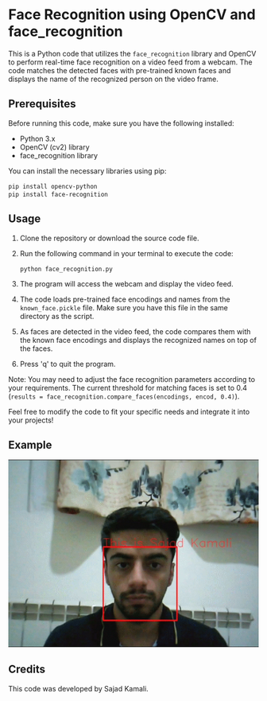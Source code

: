 # Face Recognition using OpenCV and face_recognition

This is a Python code that utilizes the `face_recognition` library and OpenCV to perform real-time face recognition on a video feed from a webcam. The code matches the detected faces with pre-trained known faces and displays the name of the recognized person on the video frame.

## Prerequisites

Before running this code, make sure you have the following installed:

- Python 3.x
- OpenCV (cv2) library
- face_recognition library

You can install the necessary libraries using pip:

```
pip install opencv-python
pip install face-recognition
```

## Usage

1. Clone the repository or download the source code file.

2. Run the following command in your terminal to execute the code:
   
   ```
   python face_recognition.py
   ```

3. The program will access the webcam and display the video feed.

4. The code loads pre-trained face encodings and names from the `known_face.pickle` file. Make sure you have this file in the same directory as the script.

5. As faces are detected in the video feed, the code compares them with the known face encodings and displays the recognized names on top of the faces.

6. Press 'q' to quit the program.

Note: You may need to adjust the face recognition parameters according to your requirements. The current threshold for matching faces is set to 0.4 (`results = face_recognition.compare_faces(encodings, encod, 0.4)`).

Feel free to modify the code to fit your specific needs and integrate it into your projects!

## Example

![sample gif](res/sample.gif)

## Credits
This code was developed by Sajad Kamali.
